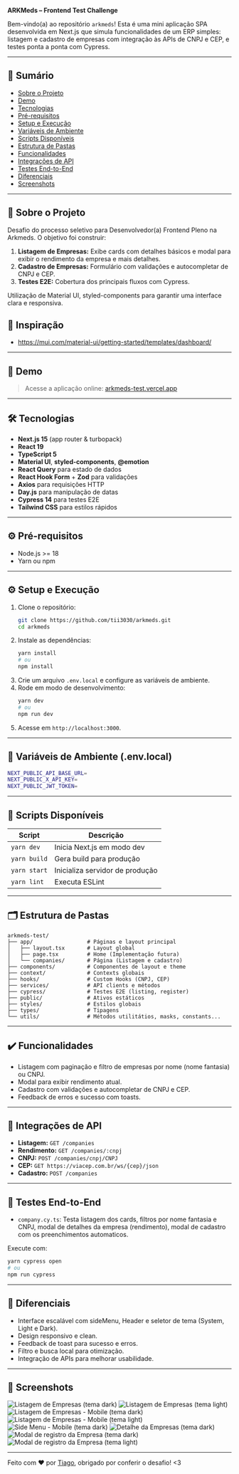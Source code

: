 **ARKMeds – Frontend Test Challenge**

Bem-vindo(a) ao repositório `arkmeds`! Esta é uma mini aplicação SPA desenvolvida em Next.js que simula funcionalidades de um ERP simples: listagem e cadastro de empresas com integração às APIs de CNPJ e CEP, e testes ponta a ponta com Cypress.

---

## 🔖 Sumário

- [Sobre o Projeto](#-sobre-o-projeto)
- [Demo](#-demo)
- [Tecnologias](#-tecnologias)
- [Pré-requisitos](#-pré-requisitos)
- [Setup e Execução](#-setup-e-execução)
- [Variáveis de Ambiente](#-variáveis-de-ambiente)
- [Scripts Disponíveis](#-scripts-disponíveis)
- [Estrutura de Pastas](#-estrutura-de-pastas)
- [Funcionalidades](#-funcionalidades)
- [Integrações de API](#-integrações-de-api)
- [Testes End-to-End](#-testes-end-to-end)
- [Diferenciais](#-diferenciais)
- [Screenshots](#-screenshots)

---

## 📖 Sobre o Projeto

Desafio do processo seletivo para Desenvolvedor(a) Frontend Pleno na Arkmeds. O objetivo foi construir:

1. **Listagem de Empresas:** Exibe cards com detalhes básicos e modal para exibir o rendimento da empresa e mais detalhes.
2. **Cadastro de Empresas:** Formulário com validações e autocompletar de CNPJ e CEP.
3. **Testes E2E:** Cobertura dos principais fluxos com Cypress.

Utilização de Material UI, styled-components para garantir uma interface clara e responsiva.

## 🌟 Inspiração
- https://mui.com/material-ui/getting-started/templates/dashboard/

---

## 🚀 Demo

> Acesse a aplicação online: [arkmeds-test.vercel.app](https://arkmeds-test.vercel.app/)

---

## 🛠 Tecnologias

- **Next.js 15** (app router & turbopack)
- **React 19**
- **TypeScript 5**
- **Material UI**, **styled-components**, **@emotion**
- **React Query** para estado de dados
- **React Hook Form** + **Zod** para validações
- **Axios** para requisições HTTP
- **Day.js** para manipulação de datas
- **Cypress 14** para testes E2E
- **Tailwind CSS** para estilos rápidos

---

## ⚙️ Pré-requisitos

- Node.js >= 18
- Yarn ou npm

---

## ⚙️ Setup e Execução

1. Clone o repositório:
   ```bash
   git clone https://github.com/tii3030/arkmeds.git
   cd arkmeds
   ```
2. Instale as dependências:
   ```bash
   yarn install
   # ou
   npm install
   ```
3. Crie um arquivo `.env.local` e configure as variáveis de ambiente.
4. Rode em modo de desenvolvimento:
   ```bash
   yarn dev
   # ou
   npm run dev
   ```
5. Acesse em `http://localhost:3000`.

---

## 🔑 Variáveis de Ambiente (.env.local)

```bash
NEXT_PUBLIC_API_BASE_URL=
NEXT_PUBLIC_X_API_KEY=
NEXT_PUBLIC_JWT_TOKEN=
```

---

## 📜 Scripts Disponíveis

| Script       | Descrição                       |
| ------------ | ------------------------------- |
| `yarn dev`   | Inicia Next.js em modo dev      |
| `yarn build` | Gera build para produção        |
| `yarn start` | Inicializa servidor de produção |
| `yarn lint`  | Executa ESLint                  |

---

## 🗂 Estrutura de Pastas

```
arkmeds-test/
├── app/                 # Páginas e layout principal
│   ├── layout.tsx       # Layout global
│   ├── page.tsx         # Home (Implementação futura)
│   └── companies/       # Página (Listagem e cadastro)
├── components/          # Componentes de layout e theme
├── context/             # Contexts globais
├── hooks/               # Custom Hooks (CNPJ, CEP)
├── services/            # API clients e métodos
├── cypress/             # Testes E2E (listing, register)
├── public/              # Ativos estáticos
├── styles/              # Estilos globais
├── types/               # Tipagens 
└── utils/               # Métodos utilitátios, masks, constants...
```

---

## ✔️ Funcionalidades

- Listagem com paginação e filtro de empresas por nome (nome fantasia) ou CNPJ.
- Modal para exibir rendimento atual.
- Cadastro com validações e autocompletar de CNPJ e CEP.
- Feedback de erros e sucesso com toasts.

---

## 🔗 Integrações de API

- **Listagem:** `GET /companies`
- **Rendimento:** `GET /companies/:cnpj`
- **CNPJ:** `POST /companies/cnpj/CNPJ`
- **CEP:** `GET https://viacep.com.br/ws/{cep}/json`
- **Cadastro:** `POST /companies`

---

## 🧪 Testes End-to-End

- `company.cy.ts`: Testa listagem dos cards, filtros por nome fantasia e CNPJ, modal de detalhes da empresa (rendimento), modal de cadastro com os preenchimentos automaticos.

Execute com:

```bash
yarn cypress open
# ou
npm run cypress
```

---

## 🌟 Diferenciais

- Interface escalável com sideMenu, Header e seletor de tema (System, Light e Dark).
- Design responsivo e clean.
- Feedback de toast para sucesso e erros.
- Filtro e busca local para otimização.
- Integração de APIs para melhorar usabilidade.

---

## 📸 Screenshots

![Listagem de Empresas (tema dark)](public/screenshots/SCREENSHOT_1.PNG)
![Listagem de Empresas (tema light)](public/screenshots/SCREENSHOT_2.PNG)
![Listagem de Empresas - Mobile (tema dark)](public/screenshots/SCREENSHOT_MOBILE_1.PNG)
![Listagem de Empresas - Mobile (tema light)](public/screenshots/SCREENSHOT_MOBILE_2.PNG)
![Side Menu - Mobile (tema dark)](public/screenshots/SCREENSHOT_MOBILE_SIDE_MENU_1.PNG)
![Detalhe da Empresas (tema dark)](public/screenshots/SCREENSHOT_DETAIL_1.PNG)
![Modal de registro da Empresa (tema dark)](public/screenshots/SCREENSHOT_REGISTER_MODAL_1.PNG)
![Modal de registro da Empresa (tema light)](public/screenshots/SCREENSHOT_REGISTER_MODAL_2.PNG)

---

Feito com ❤️ por [Tiago](https://www.linkedin.com/in/tii3030),
obrigado por conferir o desafio! <3

